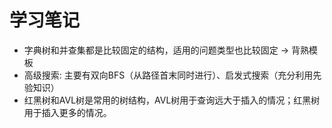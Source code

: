# 学习笔记
* 字典树和并查集都是比较固定的结构，适用的问题类型也比较固定 -> 背熟模板
* 高级搜索: 主要有双向BFS（从路径首末同时进行）、启发式搜索（充分利用先验知识）
* 红黑树和AVL树是常用的树结构，AVL树用于查询远大于插入的情况；红黑树用于插入更多的情况。
